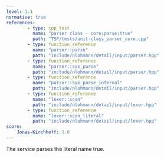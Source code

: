 ```yaml
---
level: 1.1
normative: true
references:
        - type: cpp_test
          name: "parser class - core;parse;true"
          path: "TSF/tests/unit-class_parser_core.cpp"
        - type: function_reference
          name: "parser::parse"
          path: "include/nlohmann/detail/input/parser.hpp"
        - type: function_reference
          name: "parser::sax_parse"
          path: "include/nlohmann/detail/input/parser.hpp"
        - type: function_reference
          name: "parser::sax_parse_internal"
          path: "include/nlohmann/detail/input/parser.hpp"
        - type: function_reference
          name: "lexer::scan"
          path: "include/nlohmann/detail/input/lexer.hpp"
        - type: function_reference
          name: "lexer::scan_literal"
          path: "include/nlohmann/detail/input/lexer.hpp"
score:
    Jonas-Kirchhoff: 1.0
---
```


The service parses the literal name true.